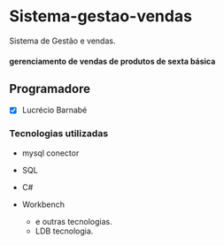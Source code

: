# Sistema-gestao-vendas
Sistema de Gestão e vendas.

#### gerenciamento de vendas de produtos de sexta básica 
## Programadore

- [X] Lucrécio Barnabé 

### Tecnologias utilizadas
* mysql conector 
* SQL 
* C#
* Workbench 

   * e outras tecnologias. 
   * LDB tecnologia.
